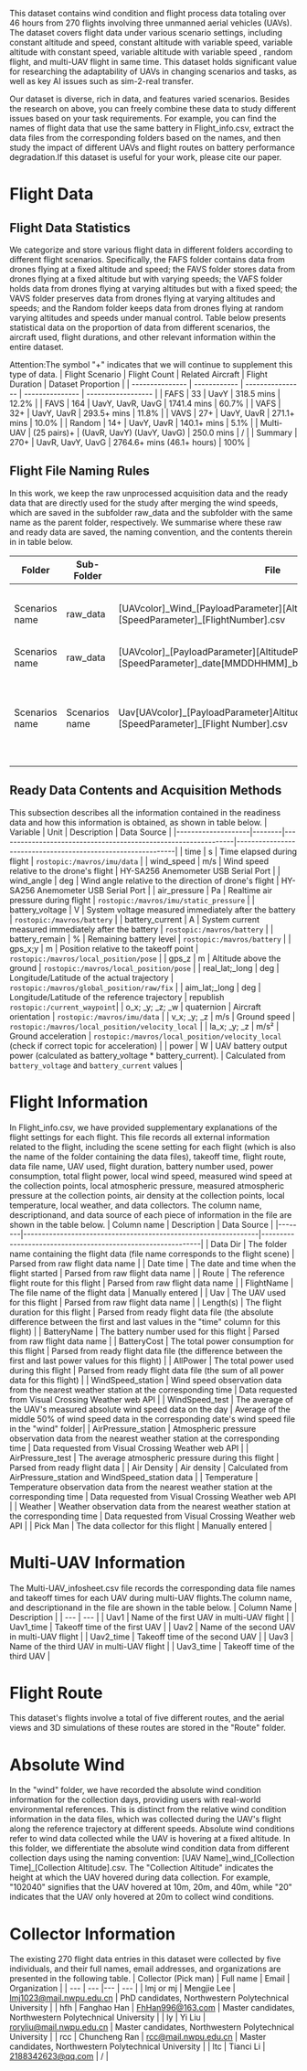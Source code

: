 This dataset contains wind condition and flight process data totaling over 46 hours from 270 flights involving three unmanned aerial vehicles (UAVs). The dataset covers flight data under various scenario settings, including constant altitude and speed, constant altitude with variable speed, variable altitude with constant speed, variable altitude with variable speed , random flight, and multi-UAV flight in same time. This dataset holds significant value for researching the adaptability of UAVs in changing scenarios and tasks, as well as key AI issues such as sim-2-real transfer.

Our dataset is diverse, rich in data, and features varied scenarios. Besides the research on above, you can freely combine these data to study different issues based on your task requirements. For example, you can find the names of flight data that use the same battery in Flight_info.csv, extract the data files from the corresponding folders based on the names, and then study the impact of different UAVs and flight routes on battery performance degradation.If this dataset is useful for your work, please cite our paper.

# Flight Data
## Flight Data Statistics
We categorize and store various flight data in different folders according to different flight scenarios. Specifically, the FAFS folder contains data from drones flying at a fixed altitude and speed; the FAVS folder stores data from drones flying at a fixed altitude but with varying speeds; the VAFS folder holds data from drones flying at varying altitudes but with a fixed speed; the VAVS folder preserves data from drones flying at varying altitudes and speeds; and the Random folder keeps data from drones flying at random varying altitudes and speeds under manual control. Table below presents statistical data on the proportion of data from different scenarios, the aircraft used, flight durations, and other relevant information within the entire dataset.

Attention:The symbol "+" indicates that we will continue to supplement this type of data.
| Flight Scenario | Flight Count | Related Aircraft | Flight Duration | Dataset Proportion |
| --------------- | ------------ | ---------------- | --------------- | ------------------ |
| FAFS            | 33           | UavY             | 318.5 mins      | 12.2%            |
| FAVS            | 164          | UavY, UavR, UavG | 1741.4 mins     | 60.7%             |
| VAFS            | 32+          | UavY, UavR       | 293.5+ mins      | 11.8%              |
| VAVS            | 27+          | UavY, UavR       | 271.1+ mins      | 10.0%             |
| Random          | 14+          | UavY, UavR       | 140.1+ mins      | 5.1%               |
| Multi-UAV       | (25 pairs)+  | (UavR, UavY) (UavY, UavG) | 250.0 mins    | /                |
| Summary         | 270+         | UavR, UavY, UavG | 2764.6+ mins (46.1+ hours) | 100%             |
## Flight File Naming Rules
In this work, we keep the raw unprocessed acquisition data and the ready data that are directly used for the study after merging the wind speeds, which are saved in the subfolder raw_data and the subfolder with the same name as the parent folder, respectively. We summarise where these raw and ready data are saved, the naming convention, and the contents therein in in table below.

| Folder       | Sub-Folder | File | Content |
|----------------|----------|----------|----------|
|Scenarios name|raw\_data| \[UAVcolor\]\_Wind\_\[PayloadParameter\]\[AltitudeParameter\]\[SpeedParameter\]\_\[FlightNumber\]\.csv |Raw wind speed and wind angle data|
|Scenarios name|raw\_data| \[UAVcolor\]\_\[PayloadParameter\]\[AltitudeParameter\]\[SpeedParameter\]\_date\[MMDDHHMM\]\_b\[BatteryCode\]\_\[Collector\]\.csv|Raw flight data|
|Scenarios name|Scenarios name| Uav\[UAVcolor\]\_\[PayloadParameter\]AltitudeParameter\]\[SpeedParameter\]\_\[Flight Number\]\.csv|**Ready Data**:flight data combined wind speed and wind angle |
## Ready Data Contents and Acquisition Methods
This subsection describes all the information contained in the readiness data and how this information is obtained, as shown in table below.
| Variable           | Unit   | Description                                                    | Data Source                                                 |
|--------------------|--------|----------------------------------------------------------------|-------------------------------------------------------------|
| time               | s      | Time elapsed during flight                                   | `rostopic:/mavros/imu/data`                                  |
| wind_speed         | m/s    | Wind speed relative to the drone's flight                      | HY-SA256 Anemometer USB Serial Port                          |
| wind_angle         | deg    | Wind angle relative to the direction of drone's flight         | HY-SA256 Anemometer USB Serial Port                          |
| air_pressure       | Pa     | Realtime air pressure during flight                           | `rostopic:/mavros/imu/static_pressure`                       |
| battery_voltage    | V      | System voltage measured immediately after the battery         | `rostopic:/mavros/battery`                                  |
| battery_current    | A      | System current measured immediately after the battery           | `rostopic:/mavros/battery`                                  |
| battery_remain     | %      | Remaining battery level                                     | `rostopic:/mavros/battery`                                  |
| gps_x;y            | m      | Position relative to the takeoff point                    | `rostopic:/mavros/local_position/pose`                       |
| gps_z              | m      | Altitude above the ground                                 | `rostopic:/mavros/local_position/pose`                       |
| real_lat;_long     | deg    | Longitude/Latitude of the actual trajectory                     | `rostopic:/mavros/global_position/raw/fix`                   |
| aim_lat;_long      | deg    | Longitude/Latitude of the reference trajectory                  | republish `rostopic:/current_waypoint`|
| o_x; _y; _z; _w    | quaternion | Aircraft orientation                                          | `rostopic:/mavros/imu/data`                                  |
| v_x; _y; _z        | m/s    | Ground speed                                                  | `rostopic:/mavros/local_position/velocity_local`             |
| la_x; _y; _z       | m/s²   | Ground acceleration                                           | `rostopic:/mavros/local_position/velocity_local` (check if correct topic for acceleration) |
| power              | W      | UAV battery output power (calculated as battery_voltage * battery_current). | Calculated from `battery_voltage` and `battery_current` values |

# Flight Information
In Flight_info.csv, we have provided supplementary explanations of the flight settings for each flight. This file records all external information related to the flight, including the scene setting for each flight (which is also the name of the folder containing the data files), takeoff time, flight route, data file name, UAV used, flight duration, battery number used, power consumption, total flight power, local wind speed, measured wind speed at the collection points, local atmospheric pressure, measured atmospheric pressure at the collection points, air density at the collection points, local temperature, local weather, and data collectors. The column name, descriptionand, and data source of each piece of information in the file are shown in the table below.
| Column name | Description | Data Source |
|--------|----------------------------------------------------------------|-------------------------------------------------------------|
| Data Dir    | The folder name containing the flight data (file name corresponds to the flight scene) | Parsed from raw flight data name |
| Date time   | The date and time when the flight started | Parsed from raw flight data name |
| Route       | The reference flight route for this flight | Parsed from raw flight data name |
| FlightName  | The file name of the flight data | Manually entered |
| Uav         | The UAV used for this flight | Parsed from raw flight data name |
| Length(s)   | The flight duration for this flight | Parsed from ready flight data file (the absolute difference between the first and last values in the "time" column for this flight) |
| BatteryName | The battery number used for this flight | Parsed from raw flight data name |
| BatteryCost | The total power consumption for this flight | Parsed from ready flight data file  (the difference between the first and last power values for this flight) |
| AllPower    | The total power used during this flight | Parsed from ready flight data file  (the sum of all power data for this flight) |
| WindSpeed_station | Wind speed observation data from the nearest weather station at the corresponding time | Data requested from Visual Crossing Weather web API |
| WindSpeed_test | The average of the UAV's measured absolute wind speed data on the day | Average of the middle 50% of wind speed data in the corresponding date's wind speed file in the "wind" folder|
| AirPressure_station | Atmospheric pressure observation data from the nearest weather station at the corresponding time | Data requested from Visual Crossing Weather web API |
| AirPressure_test | The average atmospheric pressure during this flight | Parsed from ready flight data |
| Air Density   | Air density | Calculated from AirPressure_station and WindSpeed_station data |
| Temperature | Temperature observation data from the nearest weather station at the corresponding time | Data requested from Visual Crossing Weather web API |
| Weather     | Weather observation data from the nearest weather station at the corresponding time | Data requested from Visual Crossing Weather web API |
| Pick Man    | The data collector for this flight | Manually entered |

# Multi-UAV Information
The Multi-UAV_infosheet.csv file records the corresponding data file names and takeoff times for each UAV during multi-UAV flights.The column name, and descriptionand in the file are shown in the table below.
| Column Name | Description |
| --- | --- |
| Uav1 | Name of the first UAV in multi-UAV flight |
| Uav1_time | Takeoff time of the first UAV |
| Uav2 | Name of the second UAV in multi-UAV flight |
| Uav2_time | Takeoff time of the second UAV |
| Uav3 | Name of the third UAV in multi-UAV flight |
| Uav3_time | Takeoff time of the third UAV |

# Flight Route
This dataset's flights involve a total of five different routes, and the aerial views and 3D simulations of these routes are stored in the "Route" folder.

# Absolute Wind
In the "wind" folder, we have recorded the absolute wind condition information for the collection days, providing users with real-world environmental references. This is distinct from the relative wind condition information in the data files, which was collected during the UAV's flight along the reference trajectory at different speeds. Absolute wind conditions refer to wind data collected while the UAV is hovering at a fixed altitude. In this folder, we differentiate the absolute wind condition data from different collection days using the naming convention: \[UAV Name\]\_wind\_\[Collection Time\]_\[Collection Altitude\].csv. The "Collection Altitude" indicates the height at which the UAV hovered during data collection. For example, "102040" signifies that the UAV hovered at 10m, 20m, and 40m, while "20" indicates that the UAV only hovered at 20m to collect wind conditions.

# Collector Information
The existing 270 flight data entries in this dataset were collected by five individuals, and their full names, email addresses, and organizations are presented in the following table.
| Collector (Pick man) | Full name | Email | Organization |
| --- | --- |--- | --- |
| lmj or mj  | Mengjie Lee | lmj1023@mail.nwpu.edu.cn | PhD candidates, Northwestern Polytechnical University  |
| hfh | Fanghao Han | FhHan996@163.com | Master candidates, Northwestern Polytechnical University |
| ly | Yi Liu | roryliu@mail.nwpu.edu.cn | Master candidates, Northwestern Polytechnical University |
| rcc | Chuncheng Ran | rcc@mail.nwpu.edu.cn | Master candidates, Northwestern Polytechnical University |
| ltc | Tianci Li | 2188342623@qq.com |  /  |
